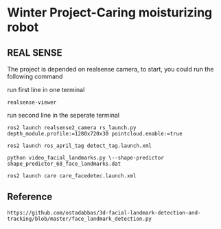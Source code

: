 # Winter Project-Caring moisturizing robot


## REAL SENSE

The project is depended on realsense camera, to start, you could run the following command

run first line in one terminal
```
realsense-viewer
```

run second line in the seperate terminal
```
ros2 launch realsense2_camera rs_launch.py depth_module.profile:=1280x720x30 pointcloud.enable:=true
```

```
ros2 launch ros_april_tag detect_tag.launch.xml
```

```
python video_facial_landmarks.py \--shape-predictor shape_predictor_68_face_landmarks.dat
```

```
ros2 launch care care_facedetec.launch.xml

```

## Reference

```https://github.com/ostadabbas/3d-facial-landmark-detection-and-tracking/blob/master/face_landmark_detection.py```